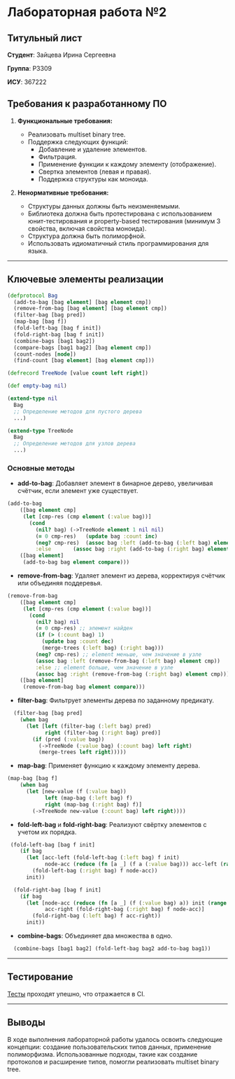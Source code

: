 # Лабораторная работа №2

## Титульный лист

**Студент**: Зайцева Ирина Сергеевна

**Группа**: P3309

**ИСУ**: 367222


## Требования к разработанному ПО

1. **Функциональные требования:**
   - Реализовать multiset binary tree.
   - Поддержка следующих функций:
     - Добавление и удаление элементов.
     - Фильтрация.
     - Применение функции к каждому элементу (отображение).
     - Свертка элементов (левая и правая).
     - Поддержка структуры как моноида.
  
2. **Ненормативные требования:**
   - Структуры данных должны быть неизменяемыми.
   - Библиотека должна быть протестирована с использованием юнит-тестирования и property-based тестирования (минимум 3 свойства, включая свойства моноида).
   - Структура должна быть полиморфной.
   - Использовать идиоматичный стиль программирования для языка.

---

## Ключевые элементы реализации

```clojure
(defprotocol Bag
  (add-to-bag [bag element] [bag element cmp])
  (remove-from-bag [bag element] [bag element cmp])
  (filter-bag [bag pred])
  (map-bag [bag f])
  (fold-left-bag [bag f init])
  (fold-right-bag [bag f init])
  (combine-bags [bag1 bag2])
  (compare-bags [bag1 bag2] [bag element cmp])
  (count-nodes [node])
  (find-count [bag element] [bag element cmp]))

(defrecord TreeNode [value count left right])

(def empty-bag nil)

(extend-type nil
  Bag
  ;; Определение методов для пустого дерева
  ...)

(extend-type TreeNode
  Bag
  ;; Определение методов для узлов дерева
  ...)
```

### Основные методы
- **add-to-bag**: Добавляет элемент в бинарное дерево, увеличивая счётчик, если элемент уже существует.
```clojure
(add-to-bag
    ([bag element cmp]
     (let [cmp-res (cmp element (:value bag))]
       (cond
         (nil? bag) (->TreeNode element 1 nil nil)
         (= 0 cmp-res)   (update bag :count inc)
         (neg? cmp-res)  (assoc bag :left (add-to-bag (:left bag) element cmp))
         :else       (assoc bag :right (add-to-bag (:right bag) element cmp)))))
    ([bag element]
     (add-to-bag bag element compare)))
```
- **remove-from-bag**: Удаляет элемент из дерева, корректируя счётчик или объединяя поддеревья.
```clojure
(remove-from-bag
    ([bag element cmp]
     (let [cmp-res (cmp element (:value bag))]
       (cond
         (nil? bag) nil
         (= 0 cmp-res) ;; элемент найден
         (if (> (:count bag) 1)
           (update bag :count dec)
           (merge-trees (:left bag) (:right bag)))
         (neg? cmp-res) ;; element меньше, чем значение в узле
         (assoc bag :left (remove-from-bag (:left bag) element cmp))
         :else ;; element больше, чем значение в узле
         (assoc bag :right (remove-from-bag (:right bag) element cmp)))))
    ([bag element]
     (remove-from-bag bag element compare)))
```
- **filter-bag**: Фильтрует элементы дерева по заданному предикату.
```clojure
  (filter-bag [bag pred]
    (when bag
      (let [left (filter-bag (:left bag) pred)
            right (filter-bag (:right bag) pred)]
        (if (pred (:value bag))
          (->TreeNode (:value bag) (:count bag) left right)
          (merge-trees left right)))))
```
- **map-bag**: Применяет функцию к каждому элементу дерева.
```clojure
(map-bag [bag f]
    (when bag
      (let [new-value (f (:value bag))
            left (map-bag (:left bag) f)
            right (map-bag (:right bag) f)]
        (->TreeNode new-value (:count bag) left right))))
```
- **fold-left-bag** и **fold-right-bag**: Реализуют свёртку элементов с учетом их порядка.
```clojure
 (fold-left-bag [bag f init]
    (if bag
      (let [acc-left (fold-left-bag (:left bag) f init)
            node-acc (reduce (fn [a _] (f a (:value bag))) acc-left (range (:count bag)))]
        (fold-left-bag (:right bag) f node-acc))
      init))

  (fold-right-bag [bag f init]
    (if bag
      (let [node-acc (reduce (fn [a _] (f (:value bag) a)) init (range (:count bag)))
            acc-right (fold-right-bag (:right bag) f node-acc)]
        (fold-right-bag (:left bag) f acc-right))
      init))

```
- **combine-bags**: Объединяет два множества в одно.
```clojure
  (combine-bags [bag1 bag2] (fold-left-bag bag2 add-to-bag bag1))
```
---

## Тестирование

[Тесты](/test/laupok2/) проходят упешно, что отражается в CI.

---

## Выводы

В ходе выполнения лабораторной работы удалось освоить следующие концепции: создание пользовательских типов данных, применение полиморфизма. Использованные подходы, такие как создание протоколов и расширение типов, помогли реализовать multiset binary tree.